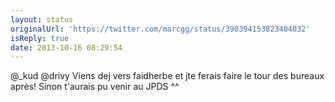 ```yaml
---
layout: status
originalUrl: 'https://twitter.com/marcgg/status/390394153823404032'
isReply: true
date: 2013-10-16 08:29:54
---
```


@_kud @drivy Viens dej vers faidherbe et jte ferais faire le tour des bureaux après! Sinon t'aurais pu venir au JPDS ^^
